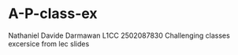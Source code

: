 # A-P-class-ex
Nathaniel Davide Darmawan L1CC 2502087830
Challenging classes excersice from lec slides
